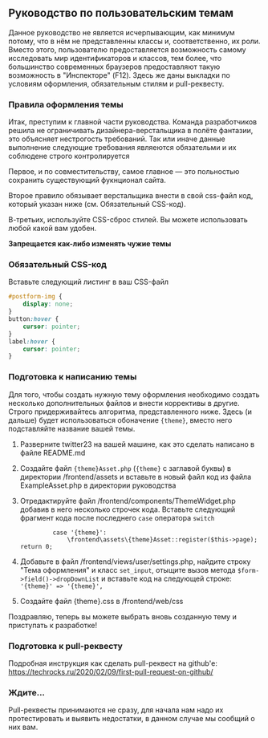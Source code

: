 ## Руководство по пользовательским темам
Данное руководство не является исчерпывающим, как минимум потому, что в нём не представленны классы и, соответственно, их роли. Вместо этого, пользователю предоставляется возможность самому исследовать мир идентификаторов и классов, тем более, что большинство современных браузеров предоставляют такую возможность в "Инспекторе" (F12). Здесь же даны выкладки по условиям оформления, обязательным стилям и pull-реквесту.

### Правила оформления темы
Итак, преступим к главной части руководства. Команда разработчиков решила не ограничивать дизайнера-верстальщика в полёте фантазии, это объясняет нестрогость требований. Так или иначе данные выполнение следующие требования являеются обязательми и их соблюдене строго контролируется 

Первое, и по совместительству, самое главное  — это польностью сохранить существующий фукнционал сайта.

Второе правило обязывает верстальщика внести в свой css-файл код, который указан ниже (см. Обязательный CSS-код).

В-третьих, используйте CSS-сброс стилей. Вы можете использовать любой какой вам удобен.

**Запрещается как-либо изменять чужие темы**
### Обязательный CSS-код
Вставьте следующий листинг в ваш CSS-файл
```css
#postform-img {
	display: none;
}
button:hover {
	cursor: pointer;
}
label:hover {
	cursor: pointer;
}
```
### Подготовка к написанию темы
Для того, чтобы создать нужную тему оформления необходимо создать несколько дополнительных файлов и внести коррективы в другие. Строго придерживайтесь алгоритма, представленного ниже. Здесь (и дальше) будет использоваться обоначение `{theme}`, вместо него подставляйте название вашей темы.

1. Разверните twitter23 на вашей машине, как это сделать написано в файле README.md
2. Создайте файл `{theme}Asset.php` (`{theme}` с заглавой буквы) в директории /frontend/assets и вставьте в новый файл код из файла ExampleAsset.php в директории руководства
3. Отредактируйте файл /frontend/components/ThemeWidget.php добавив в него несколько строчек кода. Вставьте следующий фрагмент кода после последнего `case` оператора `switch`

                case '{theme}':
                    \frontend\assets\{theme}Asset::register($this->page); return 0;

4. Добавьте в файл /frontend/views/user/settings.php, найдите строку "Тема оформления"  и класс `set_input`, отыщите вызов метода `$form->field()->dropDownList` и вставьте код на следующей строке: `'{theme}' => '{theme}',`
5. Создайте файл {theme}.css в /frontend/web/css

Поздравляю, теперь вы можете выбрать вновь созданную тему и приступать к разработке!

### Подготовка к pull-реквесту
Подробная инструкция как сделать pull-реквест на github'е:
https://techrocks.ru/2020/02/09/first-pull-request-on-github/

### Ждите...
Pull-реквесты принимаются не сразу, для начала нам надо их протестировать и выявить недостатки, в данном случае мы сообщий о них вам.
